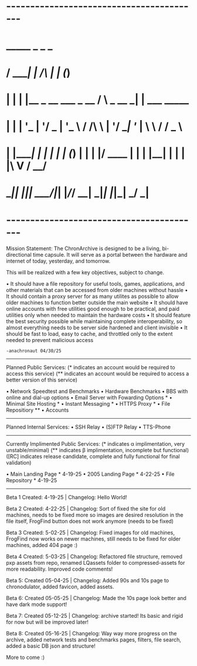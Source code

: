 # -----------------------------------------
#   _____ _                                       _     _           
#  / ____| |                       /\            | |   (_)          
# | |    | |__  _ __ ___  _ __    /  \   _ __ ___| |__  ___   _____ 
# | |    | '_ \| '__/ _ \| '_ \  / /\ \ | '__/ __| '_ \| \ \ / / _ \
# | |____| | | | | | (_) | | | |/ ____ \| | | |__| | | | |\ V /  __/
#  \_____|_| |_|_|  \___/|_| |_/_/    \_\_|  \___|_| |_|_| \_/ \___|
#
# -----------------------------------------

Mission Statement: 
The ChronArchive is designed to be a living, bi-directional time capsule. It will serve as a portal between the hardware and internet of today, yesterday, and tomorrow. 

This will be realized with a few key objectives, subject to change. 

• It should have a file repository for useful tools, games, applications, and other materials that can be accessed from older machines without hassle
• It should contain a proxy server for as many utilites as possible to allow older machines to function better outside the main website
• It should have online accounts with free utilities good enough to be practical, and paid utilities only when needed to maintain the hardware costs
• It should feature the best security possible while maintaining complete interoperability, so almost everything needs to be server side hardened and client invisible
• It should be fast to load, easy to cache, and throttled only to the extent needed to prevent malicious access

    -anachronaut 04/30/25

-----------------------------------------

Planned Public Services:
(* indicates an account would be required to access this service)
(** indicates an account would be required to access a better version of this service)

• Network Speedtest and Benchmarks
• Hardware Benchmarks
• BBS with online and dial-up options
• Email Server with Fowarding Options *
• Minimal Site Hosting *
• Instant Messaging *
• HTTPS Proxy *
• File Repositiory **
• Accounts

-----------------------------------------

Planned Internal Services:
• SSH Relay
• (S)FTP Relay
• TTS-Phone

-----------------------------------------

Currently Implimented Public Services:
(* indicates α implimentation, very unstable/minimal)
(** indicates β implimentation, incomplete but functional)
([RC] indicates release candidate, complete and fully functional for final validation)

• Main Landing Page * 4-19-25
• 2005 Landing Page * 4-22-25
• File Repository * 4-19-25

-----------------------------------------
Beta 1 Created: 4-19-25 | Changelog: Hello World!

Beta 2 Created: 4-22-25 | Changelog: Sort of fixed the site for old machines, needs to be fixed more so images are desired resolution in the file itself, FrogFind button does not work anymore (needs to be fixed)

Beta 3 Created: 5-02-25 | Changelog: Fixed images for old machines, FrogFind now works on newer machines, still needs to be fixed for older machines, added 404 page :)

Beta 4 Created: 5-03-25 | Changelog: Refactored file structure, removed pxp assets from repo, renamed LQassets folder to compressed-assets for more readability. Improved code comments!

Beta 5: Created 05-04-25 | Changelog: Added 90s and 10s page to chronodulator, added favicon, added assets.

Beta 6: Created 05-05-25 | Changelog: Made the 10s page look better and have dark mode support!

Beta 7: Created 05-12-25 | Changelog: archive started! Its basic and rigid for now but will be improved later!

Beta 8: Created 05-16-25 | Changelog: Way way more progress on the archive, added network tests and benchmarks pages, filters, file search, added a basic DB json and structure!

More to come :)
 